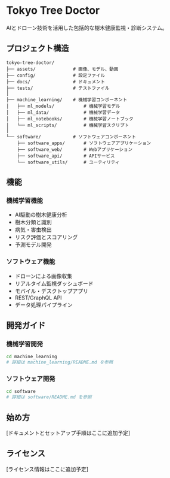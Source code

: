 # Tokyo Tree Doctor

AIとドローン技術を活用した包括的な樹木健康監視・診断システム。

## プロジェクト構造

```
tokyo-tree-doctor/
├── assets/              # 画像、モデル、動画
├── config/              # 設定ファイル
├── docs/                # ドキュメント
├── tests/               # テストファイル
│
├── machine_learning/    # 機械学習コンポーネント
│   ├── ml_models/           # 機械学習モデル
│   ├── ml_data/             # 機械学習データ
│   ├── ml_notebooks/        # 機械学習ノートブック
│   └── ml_scripts/          # 機械学習スクリプト
│
└── software/            # ソフトウェアコンポーネント
    ├── software_apps/       # ソフトウェアアプリケーション
    ├── software_web/        # Webアプリケーション
    ├── software_api/        # APIサービス
    └── software_utils/      # ユーティリティ
```

## 機能

### 機械学習機能
- AI駆動の樹木健康分析
- 樹木分類と識別
- 病気・害虫検出
- リスク評価とスコアリング
- 予測モデル開発

### ソフトウェア機能
- ドローンによる画像収集
- リアルタイム監視ダッシュボード
- モバイル・デスクトップアプリ
- REST/GraphQL API
- データ処理パイプライン

## 開発ガイド

### 機械学習開発
```bash
cd machine_learning
# 詳細は machine_learning/README.md を参照
```

### ソフトウェア開発
```bash
cd software
# 詳細は software/README.md を参照
```

## 始め方

[ドキュメントとセットアップ手順はここに追加予定]

## ライセンス

[ライセンス情報はここに追加予定] 